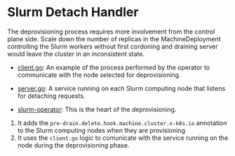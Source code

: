 # Slurm Detach Handler 

The deprovisioning process requires more involvement from the control plane side. Scale down the number of replicas in the MachineDeployment controlling the Slurm workers without first cordoning and draining server would leave the cluster in an inconsistent state.

- [client.go](./client/client.go):
An example of the process performed by the operator to communicate with the node selected for deprovisioning.

- [server.go](./server/server.go):
A service running on each Slurm computing node that listens for detaching requests.

- [slurm-operator](./slurm-operator/): 
This is the heart of the deprovisioning. 
1) It adds the `pre-drain.delete.hook.machine.cluster.x-k8s.io` annotation to the Slurm computing nodes when they are provisioning 
2) It uses the `client.go` logic to comunicate with the service running on the node during the deprovisioning phase.  